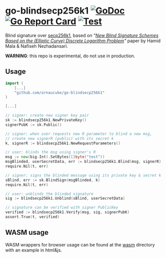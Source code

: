# go-blindsecp256k1 [![GoDoc](https://godoc.org/github.com/arnaucube/go-blindsecp256k1?status.svg)](https://godoc.org/github.com/arnaucube/go-blindsecp256k1) [![Go Report Card](https://goreportcard.com/badge/github.com/arnaucube/go-blindsecp256k1)](https://goreportcard.com/report/github.com/arnaucube/go-blindsecp256k1) [![Test](https://github.com/arnaucube/go-blindsecp256k1/workflows/Test/badge.svg)](https://github.com/arnaucube/go-blindsecp256k1/actions?query=workflow%3ATest)

Blind signature over [secp256k1](https://en.bitcoin.it/wiki/Secp256k1), based on *"[New Blind Signature Schemes Based on the (Elliptic Curve) Discrete Logarithm Problem](https://sci-hub.do/10.1109/ICCKE.2013.6682844)"* paper by Hamid Mala & Nafiseh Nezhadansari.

**WARNING**: this repo is experimental, do not use in production.

## Usage

```go
import (
	[...]
	"github.com/arnaucube/go-blindsecp256k1"
)

[...]

// signer: create new signer key pair
sk := blindsecp256k1.NewPrivateKey()
signerPubK := sk.Public()

// signer: when user requests new R parameter to blind a new msg,
// create new signerR (public) with its secret k
k, signerR := blindsecp256k1.NewRequestParameters()

// user: blinds the msg using signer's R
msg := new(big.Int).SetBytes([]byte("test"))
msgBlinded, userSecretData, err := blindsecp256k1.Blind(msg, signerR)
require.Nil(t, err)

// signer: signs the blinded message using its private key & secret k
sBlind, err := sk.BlindSign(msgBlinded, k)
require.Nil(t, err)

// user: unblinds the blinded signature
sig := blindsecp256k1.Unblind(sBlind, userSecretData)

// signature can be verified with signer PublicKey
verified := blindsecp256k1.Verify(msg, sig, signerPubK)
assert.True(t, verified)
```

## WASM usage
WASM wrappers for browser usage can be found at the [wasm](https://github.com/arnaucube/go-blindsecp256k1/tree/master/wasm/) directory with an example in html&js.
